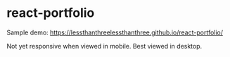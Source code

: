 # react-portfolio

Sample demo: https://lessthanthreelessthanthree.github.io/react-portfolio/

Not yet responsive when viewed in mobile.
Best viewed in desktop.
